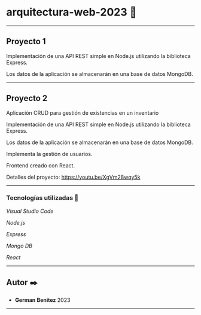 # arquitectura-web-2023 🎏

---

## Proyecto 1
Implementación de una API REST simple en Node.js utilizando la biblioteca Express.

Los datos de la aplicación se almacenarán en una base de datos MongoDB.

---

## Proyecto 2
Aplicación CRUD para gestión de existencias en un inventario

Implementación de una API REST simple en Node.js utilizando la biblioteca Express.

Los datos de la aplicación se almacenarán en una base de datos MongoDB.

Implementa la gestión de usuarios.

Frontend creado con React.

Detalles del proyecto: https://youtu.be/XgVm28wqy5k

---

### Tecnologías utilizadas 🔧

_Visual Studio Code_

_Node.js_

_Express_

_Mongo DB_

_React_


---

## Autor ✒️

* **German Benitez** 
2023

---

